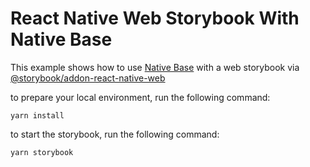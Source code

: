 # React Native Web Storybook With Native Base

This example shows how to use [Native Base](https://nativebase.io/) with a web storybook via [@storybook/addon-react-native-web](https://www.npmjs.com/package/@storybook/addon-react-native-web)

to prepare your local environment, run the following command:
```
yarn install 
```


to start the storybook, run the following command:
```
yarn storybook 
```

